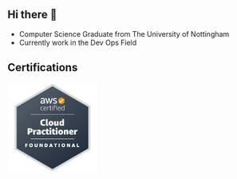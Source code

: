 ## Hi there 👋

- Computer Science Graduate from The University of Nottingham
- Currently work in the Dev Ops Field

## Certifications 


<a href="https://www.credly.com/badges/43f185d9-17ac-47cd-926a-ed00692354cd/public_url" rel="some text">
<img src="aws-certified-cloud-practitioner(1).png" alt="drawing" width="180"/></a>
